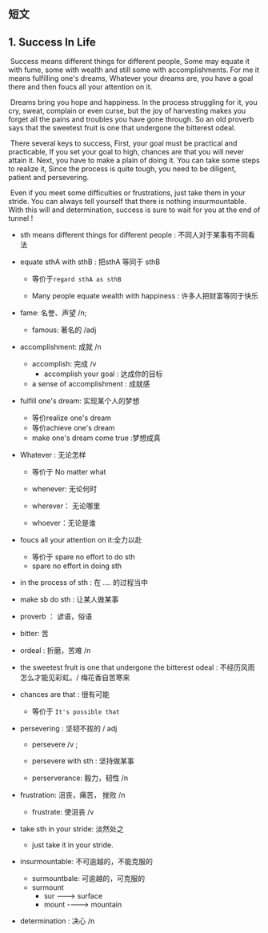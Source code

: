 ## 短文

## 1. Success In Life

​	Success means different things for different people, Some may equate it with fume, some with wealth and still some with accomplishments. For me it means fulfilling one's dreams, Whatever your dreams are, you have a goal there and then foucs all your attention on it.

​	Dreams bring you hope and happiness. In the process struggling for it, you cry, sweat, complain or even curse, but the joy of harvesting makes you forget all the pains and troubles you have gone through. So an old proverb says that the sweetest fruit is one that undergone the bitterest odeal.

​	There several keys to success,  First,  your goal must be practical and practicable, If you set your goal to high,  chances are that you will never attain it. Next, you have to make a plain of doing it. You can take some steps to realize it, Since the process is quite tough, you need to be diligent, patient and persevering.

​	Even if you meet some difficulties or frustrations, just take them in your stride. You can always tell yourself that there is nothing insurmountable. With this will and determination, success is sure to wait for you at the end of tunnel !



- sth means different things for different people  : 不同人对于某事有不同看法

- equate sthA with sthB :  把sthA 等同于 sthB

  - 等价于`regard sthA as sthB`

  - Many people equate wealth with happiness : 许多人把财富等同于快乐

- fame: 名誉、声望 /n;    

  - famous: 著名的 /adj

- accomplishment: 成就 /n

  - accomplish: 完成 /v
    - accomplish your goal : 达成你的目标
  - a sense of accomplishment : 成就感

- fulfill one's dream: 实现某个人的梦想

  - 等价realize one's dream
  - 等价achieve one's dream
  - make one's dream come true :梦想成真

- Whatever : 无论怎样

  - 等价于 No matter what

  - whenever: 无论何时

  - wherever： 无论哪里

  - whoever：无论是谁
  
- foucs all your attention on it:全力以赴
  
  - 等价于 spare no effort to do sth
  - spare no effort in doing sth
- in the process of sth : 在 .... 的过程当中

-  make sb do sth : 让某人做某事

- proverb ： 谚语，俗语

- bitter: 苦

- ordeal : 折磨，苦难 /n

- the sweetest fruit is one that undergone the bitterest odeal : 不经历风雨怎么才能见彩虹。/  梅花香自苦寒来

- chances are that : 很有可能

  - 等价于 `It's possible that `

- persevering : 坚韧不拔的 / adj

  - persevere /v ; 

  - persevere with sth : 坚持做某事
  - perserverance: 毅力，韧性 /n

- frustration: 沮丧，痛苦， 挫败 /n

  - frustrate: 使沮丧 /v

- take sth in your stride: 淡然处之

  - just take it in your stride.

- insurmountable: 不可逾越的，不能克服的

  - surmountbale: 可逾越的，可克服的
  - surmount
    - sur ---> surface
    - mount ----> mountain

- determination : 决心 /n

  

  

  

  

  

  





